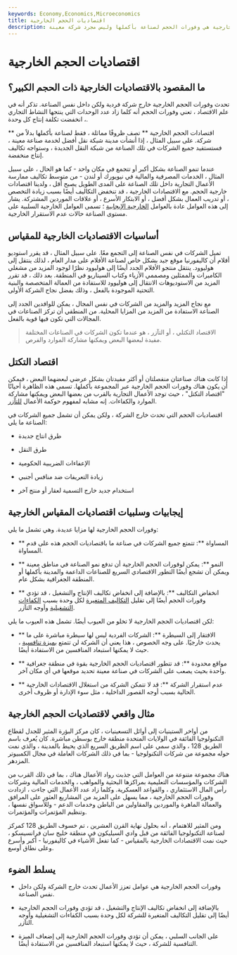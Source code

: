```yaml
---
keywords: Economy,Economics,Microeconomics
title: اقتصاديات الحجم الخارجية
description: اقتصاديات الحجم الخارجية هي وفورات الحجم لصناعة بأكملها وليس مجرد شركة معينة.
---
```


# اقتصاديات الحجم الخارجية
## ما المقصود بالاقتصاديات الخارجية ذات الحجم الكبير؟

تحدث وفورات الحجم الخارجية خارج شركة فردية ولكن داخل نفس الصناعة. تذكر أنه في علم الاقتصاد ، تعني وفورات الحجم أنه كلما زاد عدد الوحدات التي ينتجها النشاط التجاري ، انخفضت تكلفة إنتاج كل وحدة.

** اقتصادات الحجم الخارجية ** تصف ظروفًا مماثلة ، فقط لصناعة بأكملها بدلاً من شركة. على سبيل المثال ، إذا أنشأت مدينة شبكة نقل أفضل لخدمة صناعة معينة ، فستستفيد جميع الشركات في تلك الصناعة من شبكة النقل الجديدة ، وستواجه تكاليف إنتاج منخفضة.

عندما تنمو الصناعة بشكل أكبر أو تتجمع في مكان واحد - كما هو الحال ، على سبيل المثال ، الخدمات المصرفية والمالية في نيويورك أو لندن - من متوسط تكاليف ممارسة الأعمال التجارية داخل تلك الصناعة على المدى الطويل يصبح أقل ، ولدينا اقتصادات خارجية الحجم. مع الاقتصادات الخارجية ، قد تنخفض التكاليف أيضًا بسبب زيادة التخصص ، أو تدريب العمال بشكل أفضل ، أو الابتكار الأسرع ، أو علاقات الموردين المشتركة. يشار إلى هذه العوامل عادة بالعوامل [الخارجية الإيجابية](/externality) ؛ تسمى العوامل الخارجية السلبية على مستوى الصناعة حالات عدم الاستقرار الخارجية.

## أساسيات الاقتصاديات الخارجية للمقياس

تميل الشركات في نفس الصناعة إلى التجمع معًا. على سبيل المثال ، قد يقرر استوديو أفلام أن كاليفورنيا موقع جيد بشكل خاص لصناعة الأفلام على مدار العام ، لذلك ينتقل إلى هوليوود. ينتقل منتجو الأفلام الجدد أيضًا إلى هوليوود نظرًا لوجود المزيد من مشغلي الكاميرات والممثلين ومصممي الأزياء وكتاب السيناريو في المنطقة. بعد ذلك ، قد تقرر المزيد من الاستوديوهات الانتقال إلى هوليوود للاستفادة من العمالة المتخصصة والبنية التحتية الموجودة بالفعل ، وذلك بفضل نجاح الشركة الأولى.

مع نجاح المزيد والمزيد من الشركات في نفس المجال ، يمكن للوافدين الجدد إلى الصناعة الاستفادة من المزيد من المزايا المحلية. من المنطقي أن تركز الصناعات في المجالات التي تكون فيها قوية بالفعل.

> الاقتصاد التكتلي ، أو التآزر ، هو عندما تكون الشركات في الصناعات المختلفة مفيدة لبعضها البعض ويمكنها مشاركة الموارد والفرص.

>

## اقتصاد التكتل

إذا كانت هناك صناعتان منفصلتان أو أكثر مفيدتان بشكل عرضي لبعضهما البعض ، فيمكن أن يكون هناك وفورات الحجم الخارجية عبر المجموعة بأكملها. تسمى هذه الظاهرة أحيانًا "اقتصاد التكتل" ، حيث توجد الأعمال التجارية بالقرب من بعضها البعض ويمكنها مشاركة الموارد والكفاءات. إنه مشابه لمفهوم حوكمة الأعمال [للتآزر](/synergy).

اقتصاديات الحجم التي تحدث خارج الشركة ، ولكن يمكن أن تشمل جميع الشركات في الصناعة ما يلي:

- طرق انتاج جديدة

- طرق النقل

- الإعفاءات الضريبية الحكومية

- زيادة التعريفات ضد منافس أجنبي

- استخدام جديد خارج التسمية لعقار أو منتج آخر

## إيجابيات وسلبيات اقتصاديات المقياس الخارجية

وفورات الحجم الخارجية لها مزايا عديدة. وهي تشمل ما يلي:

- ** المساواة **: تتمتع جميع الشركات في صناعة ما باقتصاديات الحجم هذه على قدم المساواة.

- ** النمو **: يمكن لوفورات الحجم الخارجية أن تدفع نمو الصناعة في مناطق معينة ويمكن أن تشجع أيضًا التطور الاقتصادي السريع للصناعات الداعمة والمدينة بأكملها أو المنطقة الجغرافية بشكل عام.

- ** انخفاض التكاليف **: بالإضافة إلى انخفاض تكاليف الإنتاج والتشغيل ، قد تؤدي وفورات الحجم أيضًا إلى تقليل [التكاليف المتغيرة](/variablecost) لكل وحدة بسبب [الكفاءات التشغيلية](/operationalefficiency) وأوجه التآزر.

لكن اقتصاديات الحجم الخارجية لا تخلو من العيوب أيضًا. تشمل هذه العيوب ما يلي:

- ** الافتقار إلى السيطرة **: الشركات الفردية ليس لها سيطرة مباشرة على ما يحدث خارجيًا. على وجه الخصوص ، هذا يعني أن الشركة لن تتمتع [بميزة تنافسية](/competitive_advantage) ، حيث لا يمكنها استبعاد المنافسين من الاستفادة أيضًا.

- ** مواقع محدودة **: قد تتطور اقتصاديات الحجم الخارجية بقوة في منطقة جغرافية واحدة بحيث يصعب على الشركات في صناعة معينة تحديد موقعها في أي مكان آخر.

- ** عدم استقرار الشركة **: قد لا تتمكن الشركة من استغلال الاقتصادات الخارجية الحالية بسبب أوجه القصور الداخلية ، مثل سوء الإدارة أو ظروف أخرى.

## مثال واقعي لاقتصاديات الحجم الخارجية

من أواخر الستينيات إلى أوائل التسعينيات ، كان مركز البؤرة المثير للجدل لقطاع التكنولوجيا الفائقة في الولايات المتحدة منطقة خارج بوسطن مباشرة. كان يُعرف باسم الطريق 128 ، والذي سمي على اسم الطريق السريع الذي يحيط بالمدينة ، والذي نمت حوله مجموعة من شركات التكنولوجيا - بما في ذلك الشركات العاملة في مجال الكمبيوتر المزدهر.

هناك مجموعة متنوعة من العوامل التي جذبت رواد الأعمال هناك ، بما في ذلك القرب من الشركات والمؤسسات التعليمية بمراكزها البحثية والمواهب ، والخدمات المالية وشركات رأس المال الاستثماري ، والقواعد العسكرية. وكلما زاد عدد الأعمال التي جاءت ، ازدادت وفورات الحجم الخارجية ، مما يسهل على المزيد من المشاريع العثور على المرافق والعمالة الماهرة والموردين والمقاولين من الباطن وخدمات الدعم - وللأسواق نفسها ، وتنظيم المؤتمرات والمؤتمرات.

ومن المثير للاهتمام ، أنه بحلول نهاية القرن العشرين ، تم خسوف الطريق 128 كمركز لصناعة التكنولوجيا الفائقة من قبل وادي السيليكون في منطقة خليج سان فرانسيسكو ، حيث نمت الاقتصادات الخارجية بالمقياس - كما تفعل الأشياء في كاليفورنيا - أكبر وأسرع وعلى نطاق أوسع.

## يسلط الضوء

- وفورات الحجم الخارجية هي عوامل تعزز الأعمال تحدث خارج الشركة ولكن داخل نفس الصناعة.

- بالإضافة إلى انخفاض تكاليف الإنتاج والتشغيل ، قد تؤدي وفورات الحجم الخارجية أيضًا إلى تقليل التكاليف المتغيرة للشركة لكل وحدة بسبب الكفاءات التشغيلية وأوجه التآزر.

- على الجانب السلبي ، يمكن أن تؤدي وفورات الحجم الخارجية إلى إضعاف الميزة التنافسية للشركة ، حيث لا يمكنها استبعاد المنافسين من الاستفادة أيضًا.

